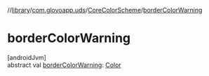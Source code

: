 //[library](../../../index.md)/[com.glovoapp.uds](../index.md)/[CoreColorScheme](index.md)/[borderColorWarning](border-color-warning.md)

# borderColorWarning

[androidJvm]\
abstract val [borderColorWarning](border-color-warning.md): [Color](https://developer.android.com/reference/kotlin/androidx/compose/ui/graphics/Color.html)
